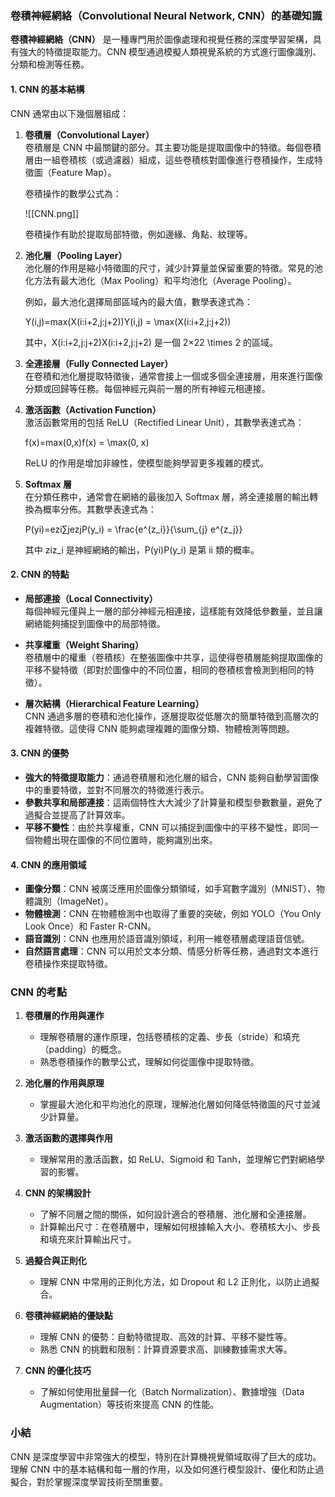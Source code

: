 ### 卷積神經網絡（Convolutional Neural Network, CNN）的基礎知識

**卷積神經網絡（CNN）** 是一種專門用於圖像處理和視覺任務的深度學習架構，具有強大的特徵提取能力。CNN 模型通過模擬人類視覺系統的方式進行圖像識別、分類和檢測等任務。

#### 1. **CNN 的基本結構**

CNN 通常由以下幾個層組成：

1. **卷積層（Convolutional Layer）**  
    卷積層是 CNN 中最關鍵的部分。其主要功能是提取圖像中的特徵。每個卷積層由一組卷積核（或過濾器）組成，這些卷積核對圖像進行卷積操作，生成特徵圖（Feature Map）。
    
    卷積操作的數學公式為：
    
    ![[CNN.png]]
    
    卷積操作有助於提取局部特徵，例如邊緣、角點、紋理等。
    
2. **池化層（Pooling Layer）**  
    池化層的作用是縮小特徵圖的尺寸，減少計算量並保留重要的特徵。常見的池化方法有最大池化（Max Pooling）和平均池化（Average Pooling）。
    
    例如，最大池化選擇局部區域內的最大值，數學表達式為：
    
    Y(i,j)=max⁡(X(i:i+2,j:j+2))Y(i,j) = \max(X(i:i+2,j:j+2))
    
    其中，X(i:i+2,j:j+2)X(i:i+2,j:j+2) 是一個 2×22 \times 2 的區域。
    
3. **全連接層（Fully Connected Layer）**  
    在卷積和池化層提取特徵後，通常會接上一個或多個全連接層，用來進行圖像分類或回歸等任務。每個神經元與前一層的所有神經元相連接。
    
4. **激活函數（Activation Function）**  
    激活函數常用的包括 ReLU（Rectified Linear Unit），其數學表達式為：
    
    f(x)=max⁡(0,x)f(x) = \max(0, x)
    
    ReLU 的作用是增加非線性，使模型能夠學習更多複雜的模式。
    
5. **Softmax 層**  
    在分類任務中，通常會在網絡的最後加入 Softmax 層，將全連接層的輸出轉換為概率分佈。其數學表達式為：
    
    P(yi)=ezi∑jezjP(y_i) = \frac{e^{z_i}}{\sum_{j} e^{z_j}}
    
    其中 ziz_i 是神經網絡的輸出，P(yi)P(y_i) 是第 ii 類的概率。
    

#### 2. **CNN 的特點**

- **局部連接（Local Connectivity）**  
    每個神經元僅與上一層的部分神經元相連接，這樣能有效降低參數量，並且讓網絡能夠捕捉到圖像中的局部特徵。
    
- **共享權重（Weight Sharing）**  
    卷積層中的權重（卷積核）在整張圖像中共享，這使得卷積層能夠提取圖像的平移不變特徵（即對於圖像中的不同位置，相同的卷積核會檢測到相同的特徵）。
    
- **層次結構（Hierarchical Feature Learning）**  
    CNN 通過多層的卷積和池化操作，逐層提取從低層次的簡單特徵到高層次的複雜特徵。這使得 CNN 能夠處理複雜的圖像分類、物體檢測等問題。
    

#### 3. **CNN 的優勢**

- **強大的特徵提取能力**：通過卷積層和池化層的組合，CNN 能夠自動學習圖像中的重要特徵，並對不同層次的特徵進行表示。
- **參數共享和局部連接**：這兩個特性大大減少了計算量和模型參數數量，避免了過擬合並提高了計算效率。
- **平移不變性**：由於共享權重，CNN 可以捕捉到圖像中的平移不變性，即同一個物體出現在圖像的不同位置時，能夠識別出來。

#### 4. **CNN 的應用領域**

- **圖像分類**：CNN 被廣泛應用於圖像分類領域，如手寫數字識別（MNIST）、物體識別（ImageNet）。
- **物體檢測**：CNN 在物體檢測中也取得了重要的突破，例如 YOLO（You Only Look Once）和 Faster R-CNN。
- **語音識別**：CNN 也應用於語音識別領域，利用一維卷積層處理語音信號。
- **自然語言處理**：CNN 可以用於文本分類、情感分析等任務，通過對文本進行卷積操作來提取特徵。

### CNN 的考點

1. **卷積層的作用與運作**
    
    - 理解卷積層的運作原理，包括卷積核的定義、步長（stride）和填充（padding）的概念。
    - 熟悉卷積操作的數學公式，理解如何從圖像中提取特徵。
2. **池化層的作用與原理**
    
    - 掌握最大池化和平均池化的原理，理解池化層如何降低特徵圖的尺寸並減少計算量。
3. **激活函數的選擇與作用**
    
    - 理解常用的激活函數，如 ReLU、Sigmoid 和 Tanh，並理解它們對網絡學習的影響。
4. **CNN 的架構設計**
    
    - 了解不同層之間的關係，如何設計適合的卷積層、池化層和全連接層。
    - 計算輸出尺寸：在卷積層中，理解如何根據輸入大小、卷積核大小、步長和填充來計算輸出尺寸。
5. **過擬合與正則化**
    
    - 理解 CNN 中常用的正則化方法，如 Dropout 和 L2 正則化，以防止過擬合。
6. **卷積神經網絡的優缺點**
    
    - 理解 CNN 的優勢：自動特徵提取、高效的計算、平移不變性等。
    - 熟悉 CNN 的挑戰和限制：計算資源要求高、訓練數據需求大等。
7. **CNN 的優化技巧**
    
    - 了解如何使用批量歸一化（Batch Normalization）、數據增強（Data Augmentation）等技術來提高 CNN 的性能。

### 小結

CNN 是深度學習中非常強大的模型，特別在計算機視覺領域取得了巨大的成功。理解 CNN 中的基本結構和每一層的作用，以及如何進行模型設計、優化和防止過擬合，對於掌握深度學習技術至關重要。